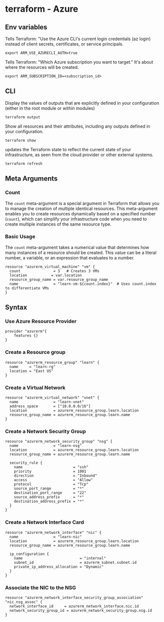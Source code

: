 # terraform - Azure

## Env variables

Tells Terraform: "Use the Azure CLI's current login credentials (az login) instead of client secrets, certificates, or service principals.
```shell
export ARM_USE_AZURECLI_AUTH=true 
```

Tells Terraform: "Which Azure subscription you want to target." It's about where the resources will be created.

```shell
export ARM_SUBSCRIPTION_ID=<subscription_id>
```

## CLI

Display the values of outputs that are explicitly defined in your configuration (either in the root module or within modules)

```shell
terraform output
```

Show all resources and their attributes, including any outputs defined in your configuration.

```shell
terraform show
```

updates the Terraform state to reflect the current state of your infrastructure, as seen from the cloud provider or other external systems.

```shell
terraform refresh
```


## Meta Arguments

### Count

The `count` meta-argument is a special argument in Terraform that allows you to manage the creation of multiple identical resources. This meta-argument enables you to create resources dynamically based on a specified number (`count`), which can simplify your infrastructure code when you need to create multiple instances of the same resource type.

### Basic Usage

The `count` meta-argument takes a numerical value that determines how many instances of a resource should be created. This value can be a literal number, a variable, or an expression that evaluates to a number.

```hcl
resource "azurerm_virtual_machine" "vm" {
  count               = 3   # Creates 3 VMs
  location           = var.location
  resource_group_name = var.resource_group_name
  name                = "learn-vm-${count.index}"  # Uses count.index to differentiate VMs
}
```



## Syntax

### Use Azure Resource Provider


```hcl
provider "azurerm"{
    features {}
}
```

### Create a Resource group

```hcl
resource "azurerm_resource_group" "learn" {
  name     = "learn-rg"
  location = "East US"
}
```

### Create a Virtual Network

```hcl
resource "azurerm_virtual_network" "vnet" {
  name                = "learn-vnet"
  address_space       = ["10.0.0.0/16"]
  location            = azurerm_resource_group.learn.location
  resource_group_name = azurerm_resource_group.learn.name
}
```

### Create a Network Security Group

```hcl
resource "azurerm_network_security_group" "nsg" {
  name                = "learn-nsg"
  location            = azurerm_resource_group.learn.location
  resource_group_name = azurerm_resource_group.learn.name

  security_rule {
    name                       = "ssh"
    priority                   = 1001
    direction                  = "Inbound"
    access                     = "Allow"
    protocol                   = "Tcp"
    source_port_range          = "*"
    destination_port_range     = "22"
    source_address_prefix      = "*"
    destination_address_prefix = "*"
  }
}
```

### Create a Network Interface Card

```hcl
resource "azurerm_network_interface" "nic" {
  name                = "learn-nic"
  location            = azurerm_resource_group.learn.location
  resource_group_name = azurerm_resource_group.learn.name

  ip_configuration {
    name                          = "internal"
    subnet_id                     = azurerm_subnet.subnet.id
    private_ip_address_allocation = "Dynamic"
  }
}
```

### Associate the NIC to the NSG

```hcl
resource "azurerm_network_interface_security_group_association" "nic_nsg_assoc" {
  network_interface_id     = azurerm_network_interface.nic.id
  network_security_group_id = azurerm_network_security_group.nsg.id
}
```